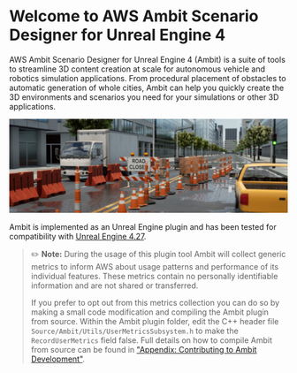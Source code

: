 # Welcome to AWS Ambit Scenario Designer for Unreal Engine 4

AWS Ambit Scenario Designer for Unreal Engine 4 (Ambit) is a suite of tools to streamline 3D content creation at scale for autonomous vehicle and robotics simulation applications. From procedural placement of obstacles to automatic generation of whole cities, Ambit can help you quickly create the 3D environments and scenarios you need for your simulations or other 3D applications.

![Ambit sample image](images/AmbitBanner.jpg)

Ambit is implemented as an Unreal Engine plugin and has been tested for compatibility with [Unreal Engine 4.27](https://docs.unrealengine.com/en-US/Support/Builds/ReleaseNotes/4_27/index.html).



> ✏️ **Note:** During the usage of this plugin tool Ambit will collect generic metrics to inform AWS about usage patterns and performance of its individual features. These metrics contain no personally identifiable information and are not shared or transferred.
>
> If you prefer to opt out from this metrics collection you can do so by making a small code modification and compiling the Ambit plugin from source. Within the Ambit plugin folder, edit the C++ header file `Source/Ambit/Utils/UserMetricsSubsystem.h` to make the `RecordUserMetrics` field false. Full details on how to compile Ambit from source can be found in ["Appendix: Contributing to Ambit Development"](appendix-contributing/).
